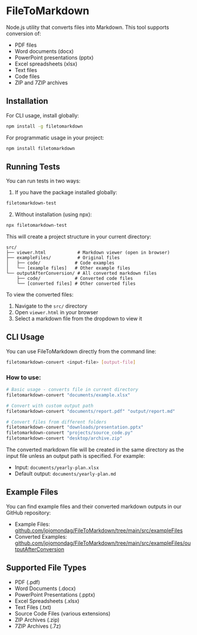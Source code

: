 # FileToMarkdown

Node.js utility that converts files into Markdown. This tool supports conversion of:
- PDF files
- Word documents (docx)
- PowerPoint presentations (pptx)
- Excel spreadsheets (xlsx)
- Text files
- Code files
- ZIP and 7ZIP archives

## Installation

For CLI usage, install globally:
```bash
npm install -g filetomarkdown
```

For programmatic usage in your project:
```bash
npm install filetomarkdown
```

## Running Tests

You can run tests in two ways:

1. If you have the package installed globally:
```bash
filetomarkdown-test
```

2. Without installation (using npx):
```bash
npx filetomarkdown-test
```

This will create a project structure in your current directory:
```
src/
├── viewer.html            # Markdown viewer (open in browser)
├── exampleFiles/          # Original files
│   ├── code/             # Code examples
│   └── [example files]   # Other example files
└── outputAfterConversion/ # All converted markdown files
    ├── code/             # Converted code files
    └── [converted files] # Other converted files
```

To view the converted files:
1. Navigate to the `src/` directory
2. Open `viewer.html` in your browser
3. Select a markdown file from the dropdown to view it

## CLI Usage

You can use FileToMarkdown directly from the command line:

```bash
filetomarkdown-convert <input-file> [output-file]
```

### How to use:
```bash
# Basic usage - converts file in current directory
filetomarkdown-convert "documents/example.xlsx"

# Convert with custom output path
filetomarkdown-convert "documents/report.pdf" "output/report.md"

# Convert files from different folders
filetomarkdown-convert "downloads/presentation.pptx"
filetomarkdown-convert "projects/source_code.py"
filetomarkdown-convert "desktop/archive.zip"
```

The converted markdown file will be created in the same directory as the input file unless an output path is specified. For example:
- Input: `documents/yearly-plan.xlsx`
- Default output: `documents/yearly-plan.md`

## Example Files

You can find example files and their converted markdown outputs in our GitHub repository:
- Example Files: [github.com/jojomondag/FileToMarkdown/tree/main/src/exampleFiles](https://github.com/jojomondag/FileToMarkdown/tree/main/src/exampleFiles)
- Converted Examples: [github.com/jojomondag/FileToMarkdown/tree/main/src/exampleFiles/outputAfterConversion](https://github.com/jojomondag/FileToMarkdown/tree/main/src/exampleFiles/outputAfterConversion)

## Supported File Types
- PDF (.pdf)
- Word Documents (.docx)
- PowerPoint Presentations (.pptx)
- Excel Spreadsheets (.xlsx)
- Text Files (.txt)
- Source Code Files (various extensions)
- ZIP Archives (.zip)
- 7ZIP Archives (.7z)
